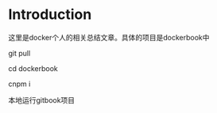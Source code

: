 # Introduction

这里是docker个人的相关总结文章。具体的项目是dockerbook中

git pull

cd dockerbook

cnpm i


本地运行gitbook项目